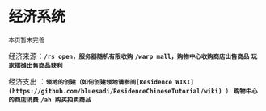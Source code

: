 # 经济系统

`本页暂未完善`

经济来源：**`/rs open，服务器随机有限收购`** **`/warp mall，购物中心收购商店出售商品`** **`玩家摆摊出售商品获利`**

经济支出 ：**`领地的创建（如何创建领地请参阅[Residence WIKI](https://github.com/bluesadi/ResidenceChineseTutorial/wiki) ）`** **`购物中心的商店消费`** **`/ah 购买拍卖商品`**
          
